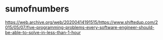 # sumofnumbers
https://web.archive.org/web/20200414191515/https://www.shiftedup.com/2015/05/07/five-programming-problems-every-software-engineer-should-be-able-to-solve-in-less-than-1-hour
